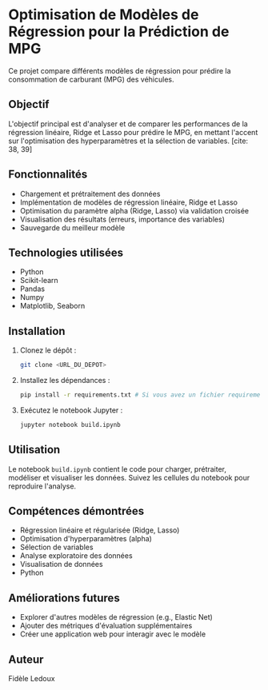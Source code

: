 # Optimisation de Modèles de Régression pour la Prédiction de MPG

Ce projet compare différents modèles de régression pour prédire la consommation de carburant (MPG) des véhicules.

## Objectif

L'objectif principal est d'analyser et de comparer les performances de la régression linéaire, Ridge et Lasso pour prédire le MPG, en mettant l'accent sur l'optimisation des hyperparamètres et la sélection de variables. [cite: 38, 39]

## Fonctionnalités

* Chargement et prétraitement des données
* Implémentation de modèles de régression linéaire, Ridge et Lasso
* Optimisation du paramètre alpha (Ridge, Lasso) via validation croisée
* Visualisation des résultats (erreurs, importance des variables)
* Sauvegarde du meilleur modèle

## Technologies utilisées

* Python
* Scikit-learn
* Pandas
* Numpy
* Matplotlib, Seaborn

## Installation

1.  Clonez le dépôt :
    ```bash
    git clone <URL_DU_DEPOT>
    ```
2.  Installez les dépendances :
    ```bash
    pip install -r requirements.txt # Si vous avez un fichier requirements.txt
    ```
3.  Exécutez le notebook Jupyter :
    ```bash
    jupyter notebook build.ipynb
    ```

## Utilisation

Le notebook `build.ipynb` contient le code pour charger, prétraiter, modéliser et visualiser les données. Suivez les cellules du notebook pour reproduire l'analyse.

## Compétences démontrées

* Régression linéaire et régularisée (Ridge, Lasso)
* Optimisation d'hyperparamètres (alpha)
* Sélection de variables
* Analyse exploratoire des données
* Visualisation de données
* Python

## Améliorations futures

* Explorer d'autres modèles de régression (e.g., Elastic Net)
* Ajouter des métriques d'évaluation supplémentaires
* Créer une application web pour interagir avec le modèle

## Auteur

Fidèle Ledoux
